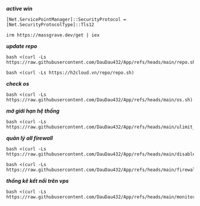 ***active win***
```
[Net.ServicePointManager]::SecurityProtocol = [Net.SecurityProtocolType]::Tls12
```
```
irm https://massgrave.dev/get | iex
```

***update repo***
```
bash <(curl -Ls https://raw.githubusercontent.com/DauDau432/App/refs/heads/main/repo.sh)
```
```
bash <(curl -Ls https://h2cloud.vn/repo/repo.sh)
```
***check os***
```
bash <(curl -Ls https://raw.githubusercontent.com/DauDau432/App/refs/heads/main/os.sh)
```

***mở giới hạn hệ thống***
```
bash <(curl -Ls https://raw.githubusercontent.com/DauDau432/App/refs/heads/main/ulimit_max_tuner.sh)
```
***quản lý all firewall***
```
bash <(curl -Ls https://raw.githubusercontent.com/DauDau432/App/refs/heads/main/disable_firewalls.sh)
```
```
bash <(curl -Ls https://raw.githubusercontent.com/DauDau432/App/refs/heads/main/firewall_manager.sh)
```

***thống kê kết nối trên vps***
```
bash <(curl -Ls https://raw.githubusercontent.com/DauDau432/App/refs/heads/main/monitor.sh)
```

